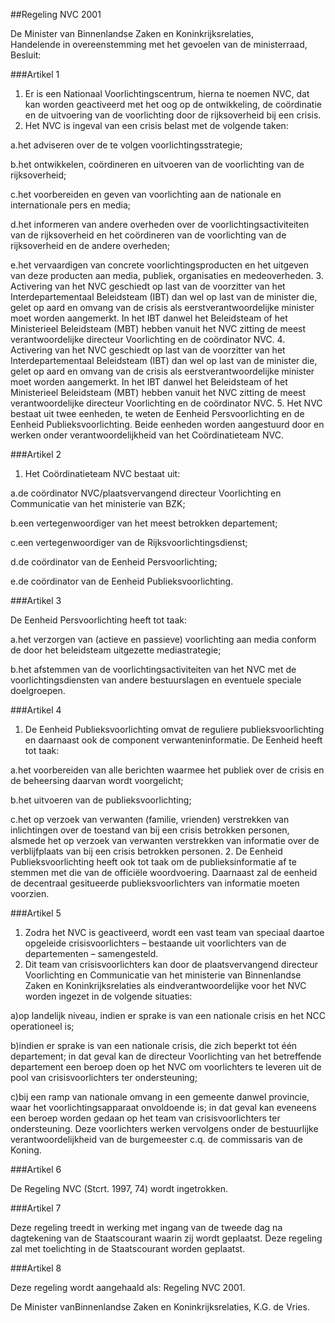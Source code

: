 <meta http-equiv='Content-Type' content='text/html; charset=utf-8' />

##Regeling NVC 2001

De Minister van Binnenlandse Zaken en Koninkrijksrelaties,  
Handelende in overeenstemming met het gevoelen van de ministerraad,
Besluit:    

###Artikel 1 

1. Er is een Nationaal Voorlichtingscentrum, hierna te noemen NVC, dat kan worden geactiveerd met het oog op de ontwikkeling, de coördinatie en de uitvoering van de voorlichting door de rijksoverheid bij een crisis.
2. Het NVC is ingeval van een crisis belast met de volgende taken:

a.het adviseren over de te volgen voorlichtingsstrategie;

b.het ontwikkelen, coördineren en uitvoeren van de voorlichting van de rijksoverheid;

c.het voorbereiden en geven van voorlichting aan de nationale en internationale pers en media;

d.het informeren van andere overheden over de voorlichtingsactiviteiten van de rijksoverheid en het coördineren van de voorlichting van de rijksoverheid en de andere overheden;

e.het vervaardigen van concrete voorlichtingsproducten en het uitgeven van deze producten aan media, publiek, organisaties en medeoverheden.
3. Activering van het NVC geschiedt op last van de voorzitter van het Interdepartementaal Beleidsteam (IBT) dan wel op last van de minister die, gelet op aard en omvang van de crisis als eerstverantwoordelijke minister moet worden aangemerkt. In het IBT danwel het Beleidsteam of het Ministerieel Beleidsteam (MBT) hebben vanuit het NVC zitting de meest verantwoordelijke directeur Voorlichting en de coördinator NVC.
4. Activering van het NVC geschiedt op last van de voorzitter van het Interdepartementaal Beleidsteam (IBT) dan wel op last van de minister die, gelet op aard en omvang van de crisis als eerstverantwoordelijke minister moet worden aangemerkt. In het IBT danwel het Beleidsteam of het Ministerieel Beleidsteam (MBT) hebben vanuit het NVC zitting de meest verantwoordelijke directeur Voorlichting en de coördinator NVC.
5. Het NVC bestaat uit twee eenheden, te weten de Eenheid Persvoorlichting en de Eenheid Publieksvoorlichting. Beide eenheden worden aangestuurd door en werken onder verantwoordelijkheid van het Coördinatieteam NVC. 

###Artikel 2 

1. Het Coördinatieteam NVC bestaat uit:

a.de coördinator NVC/plaatsvervangend directeur Voorlichting en Communicatie van het ministerie van BZK;

b.een vertegenwoordiger van het meest betrokken departement;

c.een vertegenwoordiger van de Rijksvoorlichtingsdienst;

d.de coördinator van de Eenheid Persvoorlichting;

e.de coördinator van de Eenheid Publieksvoorlichting. 

###Artikel 3 

De Eenheid Persvoorlichting heeft tot taak:

a.het verzorgen van (actieve en passieve) voorlichting aan media conform de door het beleidsteam uitgezette mediastrategie;

b.het afstemmen van de voorlichtingsactiviteiten van het NVC met de voorlichtingsdiensten van andere bestuurslagen en eventuele speciale doelgroepen. 

###Artikel 4 

1. De Eenheid Publieksvoorlichting omvat de reguliere publieksvoorlichting en daarnaast ook de component verwanteninformatie. De Eenheid heeft tot taak:

a.het voorbereiden van alle berichten waarmee het publiek over de crisis en de beheersing daarvan wordt voorgelicht;

b.het uitvoeren van de publieksvoorlichting;

c.het op verzoek van verwanten (familie, vrienden) verstrekken van inlichtingen over de toestand van bij een crisis betrokken personen, alsmede het op verzoek van verwanten verstrekken van informatie over de verblijfplaats van bij een crisis betrokken personen.
2. De Eenheid Publieksvoorlichting heeft ook tot taak om de publieksinformatie af te stemmen met die van de officiële woordvoering. Daarnaast zal de eenheid de decentraal gesitueerde publieksvoorlichters van informatie moeten voorzien. 

###Artikel 5 

1. Zodra het NVC is geactiveerd, wordt een vast team van speciaal daartoe opgeleide crisisvoorlichters – bestaande uit voorlichters van de departementen – samengesteld.
2. Dit team van crisisvoorlichters kan door de plaatsvervangend directeur Voorlichting en Communicatie van het ministerie van Binnenlandse Zaken en Koninkrijksrelaties als eindverantwoordelijke voor het NVC worden ingezet in de volgende situaties:

a)op landelijk niveau, indien er sprake is van een nationale crisis en het NCC operationeel is;

b)indien er sprake is van een nationale crisis, die zich beperkt tot één departement; in dat geval kan de directeur Voorlichting van het betreffende departement een beroep doen op het NVC om voorlichters te leveren uit de pool van crisisvoorlichters ter ondersteuning;

c)bij een ramp van nationale omvang in een gemeente danwel provincie, waar het voorlichtingsapparaat onvoldoende is; in dat geval kan eveneens een beroep worden gedaan op het team van crisisvoorlichters ter ondersteuning. Deze voorlichters werken vervolgens onder de bestuurlijke verantwoordelijkheid van de burgemeester c.q. de commissaris van de Koning. 

###Artikel 6 

De Regeling NVC (Stcrt. 1997, 74) wordt ingetrokken. 

###Artikel 7 

Deze regeling treedt in werking met ingang van de tweede dag na dagtekening van de Staatscourant waarin zij wordt geplaatst. Deze regeling zal met toelichting in de Staatscourant worden geplaatst.  

###Artikel 8 

Deze regeling wordt aangehaald als: Regeling NVC 2001. 

De
Minister vanBinnenlandse Zaken en Koninkrijksrelaties,
K.G. de  Vries.      
